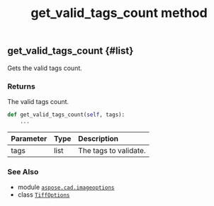 ﻿---
title: get_valid_tags_count method
second_title: Aspose.CAD for Python via .NET API References
description: 
type: docs
weight: 50
url: /python-net/aspose.cad.imageoptions/tiffoptions/get_valid_tags_count/
is_root: false
---

## get_valid_tags_count {#list}

Gets the valid tags count.


### Returns 


The valid tags count.


```python
def get_valid_tags_count(self, tags):
    ...
```


| Parameter | Type | Description |
| :- | :- | :- |
| tags | list | The tags to validate. |



### See Also
* module [`aspose.cad.imageoptions`](../../)
* class [`TiffOptions`](/cad/python-net/aspose.cad.imageoptions/tiffoptions)
